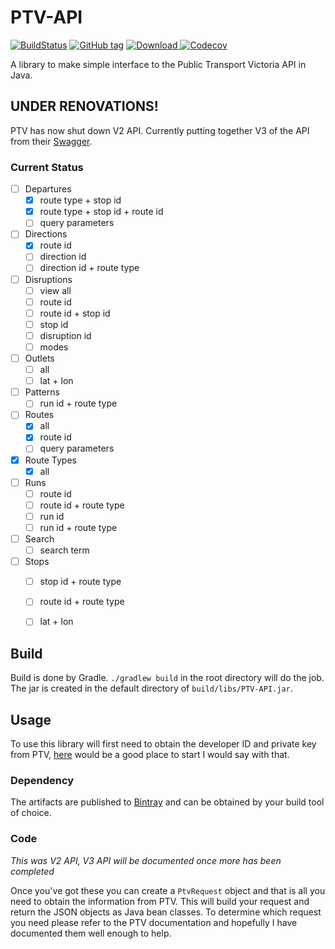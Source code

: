 # PTV-API

[![BuildStatus](https://travis-ci.org/maccoda/PTV-API.svg?branch=master)](https://travis-ci.org/maccoda/PTV-API)
[![GitHub tag](https://img.shields.io/github/tag/maccoda/PTV-API.svg?maxAge=2592000)](https://github.com/maccoda/PTV-API/releases)
[ ![Download](https://api.bintray.com/packages/maccoda/maven/PTV-API/images/download.svg) ](https://bintray.com/maccoda/maven/PTV-API/_latestVersion)
[![Codecov](https://img.shields.io/codecov/c/github/maccoda/PTV-API.svg)](https://codecov.io/gh/maccoda/PTV-API)

A library to make simple interface to the Public Transport Victoria API in Java.

## UNDER RENOVATIONS!

PTV has now shut down V2 API. Currently putting together V3 of the API from their [Swagger](http://timetableapi.ptv.vic.gov.au/swagger/ui/index#/).

### Current Status
- [ ] Departures
    - [X] route type + stop id
    - [X] route type + stop id + route id
    - [ ] query parameters
- [ ] Directions
    - [X] route id
    - [ ] direction id
    - [ ] direction id + route type
- [ ] Disruptions
    - [ ] view all
    - [ ] route id
    - [ ] route id + stop id
    - [ ] stop id
    - [ ] disruption id
    - [ ] modes
- [ ] Outlets
    - [ ] all
    - [ ] lat + lon
- [ ] Patterns
    - [ ] run id + route type
- [ ] Routes
    - [X] all
    - [X] route id
    - [ ] query parameters
- [X] Route Types
    - [X] all
- [ ] Runs
    - [ ] route id
    - [ ] route id + route type
    - [ ] run id
    - [ ] run id + route type
- [ ] Search
    - [ ] search term
- [ ] Stops
    - [ ] stop id + route type
    - [ ] route id + route type
    - [ ] lat + lon
    
 
## Build
Build is done by Gradle. `./gradlew build` in the root directory will do the job.
The jar is created in the default directory of `build/libs/PTV-API.jar`.

## Usage

To use this library will first need to obtain the developer ID and private key
from PTV,
[here](https://www.ptv.vic.gov.au/about-ptv/ptv-data-and-reports/digital-products/ptv-timetable-api/)
would be a good place to start I would say with that.

### Dependency

The artifacts are published to
[Bintray](https://bintray.com/maccoda/maven/PTV-API) and can be obtained by your
build tool of choice.

### Code

*This was V2 API, V3 API will be documented once more has been completed*

Once you've got these you can create a `PtvRequest` object and that is all you
need to obtain the information from PTV. This will build your request and return
the JSON objects as Java bean classes. To determine which request you need
please refer to the PTV documentation and hopefully I have documented them well
enough to help.
